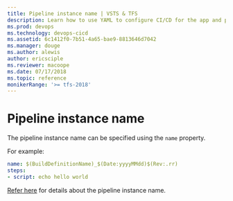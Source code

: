 ```yaml
---
title: Pipeline instance name | VSTS & TFS    
description: Learn how to use YAML to configure CI/CD for the app and platform of your choice.
ms.prod: devops
ms.technology: devops-cicd
ms.assetid: 6c1412f0-7b51-4a65-bae9-8813646d7042
ms.manager: douge
ms.author: alewis
author: ericsciple
ms.reviewer: macoope
ms.date: 07/17/2018
ms.topic: reference
monikerRange: '>= tfs-2018'
---
```


# Pipeline instance name

The pipeline instance name can be specified using the `name` property.

For example:

```yaml
name: $(BuildDefinitionName)_$(Date:yyyyMMdd)$(Rev:.rr)
steps:
- script: echo hello world
```

[Refer here](https://docs.microsoft.com/en-us/vsts/build-release/concepts/definitions/build/options#build-number-format) for details about the pipeline instance name.
